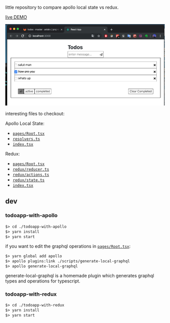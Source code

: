 
little repository to compare apollo local state vs redux.

[live DEMO](https://anisg.github.io/todoapp/)

![screenshot](./screenshot.png)

interesting files to checkout:

Apollo Local State:

- [`pages/Root.tsx`](todoapp-with-apollo/src/pages/Root.tsx)
- [`resolvers.ts`](todoapp-with-apollo/src/resolvers.ts)
- [`index.tsx`](todoapp-with-apollo/src/index.tsx) 

Redux:

- [`pages/Root.tsx`](todoapp-with-redux/src/pages/Root.tsx)
- [`redux/reducer.ts`](todoapp-with-redux/src/redux/reducer.ts)
- [`redux/actions.ts`](todoapp-with-redux/src/redux/actions.ts)
- [`redux/state.ts`](todoapp-with-redux/src/redux/state.ts)
- [`index.tsx`](todoapp-with-apollo/src/index.tsx)


## dev

### todoapp-with-apollo

```
$> cd ./todoapp-with-apollo
$> yarn install
$> yarn start
```

if you want to edit the graphql operations in [`pages/Root.tsx`](todoapp-with-redux/src/pages/Root.tsx):

```
$> yarn global add apollo
$> apollo plugins:link ./scripts/generate-local-graphql
$> apollo generate-local-graphql
```

generate-local-graphql is a homemade plugin which generates graphql types and operations for typescript.


### todoapp-with-redux

```
$> cd ./todoapp-with-redux
$> yarn install
$> yarn start
```

